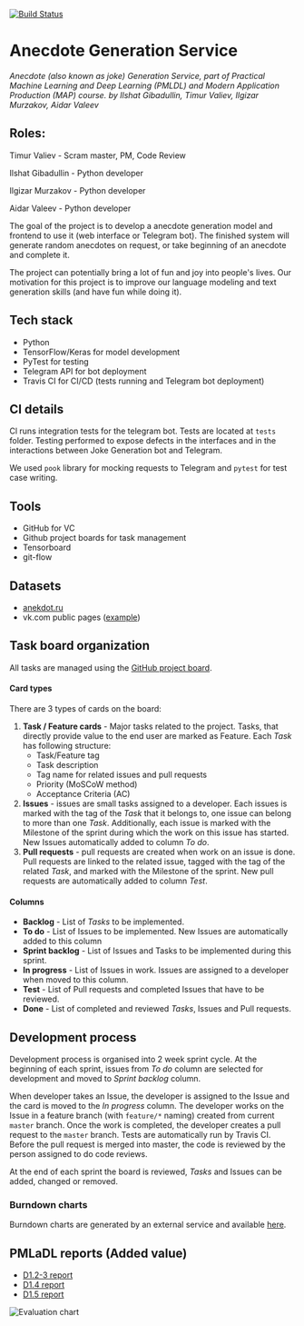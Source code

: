 [![Build Status](https://travis-ci.com/Nitrogen13/joke-generation-service.svg?branch=master)](https://travis-ci.com/Nitrogen13/joke-generation-service)

# Anecdote Generation Service
*Anecdote (also known as joke) Generation Service, part of Practical Machine Learning and Deep Learning (PMLDL)
and Modern Application Production (MAP) course.*
*by Ilshat Gibadullin, Timur Valiev, Ilgizar Murzakov, Aidar Valeev*

## Roles:
Timur Valiev - Scram master, PM, Code Review

Ilshat Gibadullin - Python developer

Ilgizar Murzakov - Python developer

Aidar Valeev - Python developer

The goal of the project is to develop a anecdote generation model and frontend to use it 
(web interface or Telegram bot). The finished system will generate random anecdotes on request, 
or take beginning of an anecdote and complete it.

The project can potentially bring a lot of fun and joy into people's lives. 
Our motivation for this project is to improve our language modeling and text generation skills 
(and have fun while doing it).   


## Tech stack
* Python 
* TensorFlow/Keras for model development
* PyTest for testing
* Telegram API for bot deployment
* Travis CI for CI/CD (tests running and Telegram bot deployment)

## CI details
Cl runs integration tests for the telegram bot. Tests are located at `tests`
folder. Testing performed to expose defects in the interfaces and in the
interactions between Joke Generation bot and Telegram.

We used `pook` library for mocking requests to Telegram and `pytest` for
test case writing. 

## Tools
* GitHub for VC
* Github project boards for task management
* Tensorboard
* git-flow

## Datasets
* [anekdot.ru](https://www.anekdot.ru/)
* vk.com public pages ([example](https://vk.com/jumoreski))

## Task board organization
All tasks are managed using the [GitHub project board](https://github.com/Nitrogen13/joke-generation-service/projects/2).

#### Card types
There are 3 types of cards on the board:
1. **Task / Feature cards** - Major tasks related to the project. Tasks, that directly 
provide value to the end user are marked as Feature. Each *Task* has following structure:
    * Task/Feature tag
    * Task description
    * Tag name for related issues and pull requests
    * Priority (MoSCoW method)
    * Acceptance Criteria (AC)
1. **Issues** - issues are small tasks assigned to a developer. Each issues is marked with the tag of the *Task* that it 
belongs to, one issue can belong to more than one *Task*. Additionally, each issue is marked with the Milestone of the
sprint during which the work on this issue has started. New Issues automatically added to column *To do*.
1. **Pull requests** - pull requests are created when work on an issue is done. Pull requests are linked to the related 
issue, tagged with the tag of the related *Task*, and marked with the Milestone of the sprint. New pull requests are 
automatically added to column *Test*.

#### Columns 
* **Backlog** - List of *Tasks* to be implemented.
* **To do** - List of Issues to be implemented. New Issues are automatically added to this column 
* **Sprint backlog** - List of Issues and Tasks to be implemented during this sprint.
* **In progress** - List of Issues in work. Issues are assigned to a developer when moved to this column.
* **Test** - List of Pull requests and completed Issues that have to be reviewed.
* **Done** - List of completed and reviewed *Tasks*, Issues and Pull requests.

## Development process
Development process is organised into 2 week sprint cycle. At the beginning of each sprint, issues from *To do* column
are selected for development and moved to *Sprint backlog* column.

When developer takes an Issue, the developer is assigned to the Issue and the card is moved to the *In progress* column.
The developer works on the Issue in a feature branch (with `feature/*` naming) created from current `master` branch. 
Once the work is completed, the developer creates a pull request to the `master` branch. Tests are automatically run 
by Travis CI. Before the pull request is merged into master, the code is reviewed by the person assigned to do code 
reviews.

At the end of each sprint the board is reviewed, *Tasks* and Issues can be added, changed or removed.

### Burndown charts  
Burndown charts are generated by an external service and available 
[here](http://radekstepan.com/burnchart/#!/Nitrogen13/joke-generation-service). 


## PMLaDL reports (Added value)
* [D1.2-3 report](https://docs.google.com/document/d/1glTFTSRTlGs8IzuBljlIg9i5bvsGj1IOCFR_f2FSK1I/edit?usp=sharing)
* [D1.4 report](https://docs.google.com/document/d/1gU_4gnmQ1Fy-h28csdIIT_OutgjfCzKi_W-iu5qKVKs/edit?usp=sharing)
* [D1.5 report](https://docs.google.com/document/d/1KE6sYw9aejK9bPQYOA9aoucadcvU0rqfimxdLf6Zts0/edit?usp=sharing)

![Evaluation chart](https://docs.google.com/spreadsheets/d/e/2PACX-1vSHDLY6gFINy8nBgLJb81mLj9IkczivmAyML4zdw_dxAN6vNRxIOuSpkBkKgUA4ixQG_P8MFCwEXwbY/pubchart?oid=1788999918&amp;format=image)
